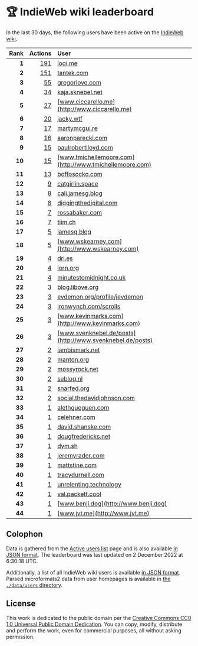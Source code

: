 # 🏆 IndieWeb wiki leaderboard

In the last 30 days, the following users have been active on the [IndieWeb wiki](https://indieweb.org).

| Rank | Actions | User |
|-----:|--------:|:-----|
| **1** | [191](https://indieweb.org/Special:Contributions/Loqi.me) | [loqi.me](http://loqi.me) |
| **2** | [151](https://indieweb.org/Special:Contributions/Tantek.com) | [tantek.com](http://tantek.com) |
| **3** | [55](https://indieweb.org/Special:Contributions/Gregorlove.com) | [gregorlove.com](http://gregorlove.com) |
| **4** | [34](https://indieweb.org/Special:Contributions/Kaja.sknebel.net) | [kaja.sknebel.net](http://kaja.sknebel.net) |
| **5** | [27](https://indieweb.org/Special:Contributions/Www.ciccarello.me) | [www.ciccarello.me](http://www.ciccarello.me) |
| **6** | [20](https://indieweb.org/Special:Contributions/Jacky.wtf) | [jacky.wtf](http://jacky.wtf) |
| **7** | [17](https://indieweb.org/Special:Contributions/Martymcgui.re) | [martymcgui.re](http://martymcgui.re) |
| **8** | [16](https://indieweb.org/Special:Contributions/Aaronparecki.com) | [aaronparecki.com](http://aaronparecki.com) |
| **9** | [15](https://indieweb.org/Special:Contributions/Paulrobertlloyd.com) | [paulrobertlloyd.com](http://paulrobertlloyd.com) |
| **10** | [15](https://indieweb.org/Special:Contributions/Www.tmichellemoore.com) | [www.tmichellemoore.com](http://www.tmichellemoore.com) |
| **11** | [13](https://indieweb.org/Special:Contributions/Boffosocko.com) | [boffosocko.com](http://boffosocko.com) |
| **12** | [9](https://indieweb.org/Special:Contributions/Catgirlin.space) | [catgirlin.space](http://catgirlin.space) |
| **13** | [8](https://indieweb.org/Special:Contributions/Cali.jamesg.blog) | [cali.jamesg.blog](http://cali.jamesg.blog) |
| **14** | [8](https://indieweb.org/Special:Contributions/Diggingthedigital.com) | [diggingthedigital.com](http://diggingthedigital.com) |
| **15** | [7](https://indieweb.org/Special:Contributions/Rossabaker.com) | [rossabaker.com](http://rossabaker.com) |
| **16** | [7](https://indieweb.org/Special:Contributions/Tiim.ch) | [tiim.ch](http://tiim.ch) |
| **17** | [5](https://indieweb.org/Special:Contributions/Jamesg.blog) | [jamesg.blog](http://jamesg.blog) |
| **18** | [5](https://indieweb.org/Special:Contributions/Www.wskearney.com) | [www.wskearney.com](http://www.wskearney.com) |
| **19** | [4](https://indieweb.org/Special:Contributions/Dri.es) | [dri.es](http://dri.es) |
| **20** | [4](https://indieweb.org/Special:Contributions/Iorn.org) | [iorn.org](http://iorn.org) |
| **21** | [4](https://indieweb.org/Special:Contributions/Minutestomidnight.co.uk) | [minutestomidnight.co.uk](http://minutestomidnight.co.uk) |
| **22** | [3](https://indieweb.org/Special:Contributions/Blog.libove.org) | [blog.libove.org](http://blog.libove.org) |
| **23** | [3](https://indieweb.org/Special:Contributions/Evdemon.org_profile_jevdemon) | [evdemon.org/profile/jevdemon](http://evdemon.org/profile/jevdemon) |
| **24** | [3](https://indieweb.org/Special:Contributions/Ironwynch.com_scrolls) | [ironwynch.com/scrolls](http://ironwynch.com/scrolls) |
| **25** | [3](https://indieweb.org/Special:Contributions/Www.kevinmarks.com) | [www.kevinmarks.com](http://www.kevinmarks.com) |
| **26** | [3](https://indieweb.org/Special:Contributions/Www.svenknebel.de_posts) | [www.svenknebel.de/posts](http://www.svenknebel.de/posts) |
| **27** | [2](https://indieweb.org/Special:Contributions/Iambismark.net) | [iambismark.net](http://iambismark.net) |
| **28** | [2](https://indieweb.org/Special:Contributions/Manton.org) | [manton.org](http://manton.org) |
| **29** | [2](https://indieweb.org/Special:Contributions/Mossyrock.net) | [mossyrock.net](http://mossyrock.net) |
| **30** | [2](https://indieweb.org/Special:Contributions/Seblog.nl) | [seblog.nl](http://seblog.nl) |
| **31** | [2](https://indieweb.org/Special:Contributions/Snarfed.org) | [snarfed.org](http://snarfed.org) |
| **32** | [2](https://indieweb.org/Special:Contributions/Social.thedavidjohnson.com) | [social.thedavidjohnson.com](http://social.thedavidjohnson.com) |
| **33** | [1](https://indieweb.org/Special:Contributions/Alethgueguen.com) | [alethgueguen.com](http://alethgueguen.com) |
| **34** | [1](https://indieweb.org/Special:Contributions/Celehner.com) | [celehner.com](http://celehner.com) |
| **35** | [1](https://indieweb.org/Special:Contributions/David.shanske.com) | [david.shanske.com](http://david.shanske.com) |
| **36** | [1](https://indieweb.org/Special:Contributions/Dougfredericks.net) | [dougfredericks.net](http://dougfredericks.net) |
| **37** | [1](https://indieweb.org/Special:Contributions/Dym.sh) | [dym.sh](http://dym.sh) |
| **38** | [1](https://indieweb.org/Special:Contributions/Jeremyrader.com) | [jeremyrader.com](http://jeremyrader.com) |
| **39** | [1](https://indieweb.org/Special:Contributions/Mattstine.com) | [mattstine.com](http://mattstine.com) |
| **40** | [1](https://indieweb.org/Special:Contributions/Tracydurnell.com) | [tracydurnell.com](http://tracydurnell.com) |
| **41** | [1](https://indieweb.org/Special:Contributions/Unrelenting.technology) | [unrelenting.technology](http://unrelenting.technology) |
| **42** | [1](https://indieweb.org/Special:Contributions/Val.packett.cool) | [val.packett.cool](http://val.packett.cool) |
| **43** | [1](https://indieweb.org/Special:Contributions/Www.benji.dog) | [www.benji.dog](http://www.benji.dog) |
| **44** | [1](https://indieweb.org/Special:Contributions/Www.jvt.me) | [www.jvt.me](http://www.jvt.me) |


## Colophon

Data is gathered from the [Active users list](https://indieweb.org/Special:ActiveUsers) page and is also available [in JSON format](https://github.com/jgarber623/indieweb-wiki-leaderboard/blob/main/data/leaderboard.json). The leaderboard was last updated on 2 December 2022 at 6:30:18 UTC.

Additionally, a list of all IndieWeb wiki users is available [in JSON format](https://github.com/jgarber623/indieweb-wiki-leaderboard/blob/main/data/users.json). Parsed microformats2 data from user homepages is available in [the `./data/users` directory](https://github.com/jgarber623/indieweb-wiki-leaderboard/blob/main/data/users).

## License

This work is dedicated to the public domain per the [Creative Commons CC0 1.0 Universal Public Domain Dedication](https://creativecommons.org/publicdomain/zero/1.0/). You can copy, modify, distribute and perform the work, even for commercial purposes, all without asking permission.
